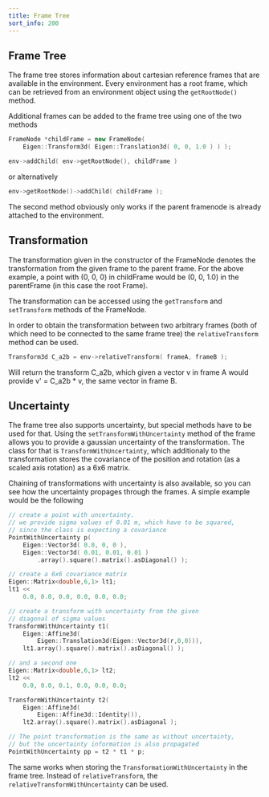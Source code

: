 ```yaml
---
title: Frame Tree 
sort_info: 200
---
```


Frame Tree
------------

The frame tree stores information about cartesian reference frames that are
available in the environment. Every environment has a root frame, which can be
retrieved from an environment object using the `getRootNode()` method. 

Additional frames can be added to the frame tree using one of the two methods

~~~ cpp
FrameNode *childFrame = new FrameNode(
    Eigen::Transform3d( Eigen::Translation3d( 0, 0, 1.0 ) ) );

env->addChild( env->getRootNode(), childFrame )
~~~

or alternatively

~~~ cpp
env->getRootNode()->addChild( childFrame );
~~~

The second method obviously only works if the parent framenode is already
attached to the environment.

Transformation 
--------------

The transformation given in the constructor of the FrameNode denotes the
transformation from the given frame to the parent frame. For the above example,
a point with (0, 0, 0) in childFrame would be (0, 0, 1.0) in the parentFrame (in
this case the root Frame).

The transformation can be accessed using the `getTransform` and `setTransform`
methods of the FrameNode. 

In order to obtain the transformation between two arbitrary frames (both of
which need to be connected to the same frame tree) the `relativeTransform`
method can be used. 

~~~ cpp
Transform3d C_a2b = env->relativeTransform( frameA, frameB );
~~~

Will return the transform C_a2b, which given a vector v in frame A would provide
v' = C_a2b * v, the same vector in frame B.

Uncertainty
--------------

The frame tree also supports uncertainty, but special methods have to be used
for that. Using the `setTransformWithUncertainty` method of the frame allows you
to provide a gaussian uncertainty of the transformation. The class for that is
`TransformWithUncertainty`, which additionaly to the transformation stores the
covariance of the position and rotation (as a scaled axis rotation) as a 6x6
matrix.

Chaining of transformations with uncertainty is also available, so you can see
how the uncertainty propages through the frames. A simple example would be the
following

~~~ cpp
// create a point with uncertainty.
// we provide sigma values of 0.01 m, which have to be squared, 
// since the class is expecting a covariance
PointWithUncertainty p(
	Eigen::Vector3d( 0.0, 0, 0 ),
	Eigen::Vector3d( 0.01, 0.01, 0.01 )
	    .array().square().matrix().asDiagonal() );

// create a 6x6 covariance matrix
Eigen::Matrix<double,6,1> lt1; 
lt1 <<
    0.0, 0.0, 0.0, 0.0, 0.0, 0.0;

// create a transform with uncertainty from the given 
// diagonal of sigma values
TransformWithUncertainty t1(
	Eigen::Affine3d(
	    Eigen::Translation3d(Eigen::Vector3d(r,0,0))),
	lt1.array().square().matrix().asDiagonal() );

// and a second one 
Eigen::Matrix<double,6,1> lt2; 
lt2 << 
    0.0, 0.0, 0.1, 0.0, 0.0, 0.0;

TransformWithUncertainty t2(
	Eigen::Affine3d(
	    Eigen::Affine3d::Identity()),
	lt2.array().square().matrix().asDiagonal );

// The point transformation is the same as without uncertainty, 
// but the uncertainty information is also propagated
PointWithUncertainty pp = t2 * t1 * p;
~~~

The same works when storing the `TransformationWithUncertainty` in the frame
tree. Instead of `relativeTransform`, the `relativeTransformWithUncertainty`
can be used.


